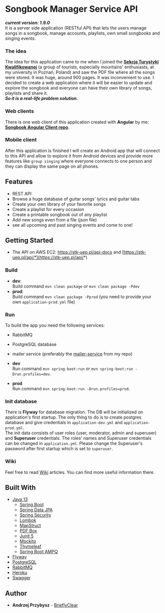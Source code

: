 # Songbook Manager Service API  
***current version: 1.9.0***  
It is a server side application (RESTful API) that lets the users manage songs in a songbook, manage accounts, playlists, own small songbooks and singing events.

### The idea  
The idea for this application came to me when I joined the [**Sekcja Turystyki Kwalifikowanej**](http://stk.ue.poznan.pl/) (a group of tourists, especially mountains' enthusiasts, at my university in Poznań, Poland) and saw the PDF file where all the songs were stored. It was huge, around 900 pages. It was inconvenient to use. I decided to create a web application where it will be easier to update and explore the songbook and everyone can have their own library of songs, playlists and share it.   
***So it is a real-life problem solution.***

### Web clients  
There is one web client of this application created with **Angular** by me: [**Songbook Angular Client repo**](https://github.com/przybandrzej/songbook-angular-client).  

### Mobile client  
After this application is finished I will create an Android app that will connect to this API and allow to explore it from Android devices and provide more features like `group singing` where everyone connects to one person and they can display the same page on all phones.

## Features  
* REST API
* Browse a huge database of guitar songs' lyrics and guitar tabs
* Create your own library of your favorite songs
* Create a playlist for every occasion
* Create a printable songbook out of any playlist
* Add new songs even from a file (json file)
* see all upcoming and past singing events and come to one! **<Not implemented yet>**

## Getting Started  
 * The API on AWS EC2: https://stk-uep.pl/api-docs and [https://stk-uep.pl/api/*](https://stk-uep.pl/api/*)
 
### Build    
* **dev**:  
Build command `mvn clean package` or `mvn clean package -Pdev`  
* **prod**:  
Build command `mvn clean package -Pprod` (you need to provide your own `application-prod.yml` file)

### Run  
To build the app you need the following services:
  * RabbitMQ
  * PostgreSQL database
  * mailer service (preferably the [mailer-service](https://github.com/przybandrzej/mailer-service) from my repo)  

* **dev**  
Run command `mvn spring-boot:run` or `mvn spring-boot:run -Drun.profiles=dev`.
* **prod**  
Run command `mvn spring-boot:run -Drun.profiles=prod`.

### Init database  
There is **Flyway** for database migration. The DB will be initialized on application's first startup. The only thing to do is to create postgres database and give credentials in `application-dev.yml` and `application-prod.yml`.  
The init data consists of user roles (user, moderator, admin and superuser) and **Superuser** credentials. The roles' names and Superuser credentials can be changed in `application.yml`. Please change the Superuser's password after first startup which is set to `superuser`.

### Wiki  
Feel free to read [Wiki](https://github.com/przybandrzej/Songbook_Manager-API/wiki) articles. You can find more useful information there. 

## Built With
* [Java 13]()
  * [Spring Boot]()
  * [Spring Data JPA]()
  * [Spring Security]()
  * [Lombok]()
  * [MapStruct]()
  * [PDF Box]()
  * [Junit 5]()
  * [Mockito]()
  * [Thymeleaf]()
  * [Spring Boot AMPQ]()
* [Flyway]()
* [PostgreSQL]()
* [RabbitMQ]()
* [Heroku]()
* [Swagger]()

## Author  
* **Andrzej Przybysz** - [BrieflyClear](https://github.com/przybandrzej)
